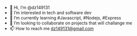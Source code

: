 - 👋 Hi, I’m @dz149131
- 👀 I’m interested in tech and software dev
- 🌱 I’m currently learning #Javascript, #Nodejs, #Express
- 💞️ I’m looking to collaborate on projects that will challange me 
- 📫 How to reach me dz149131@gmail.com
<!---
dz149131/dz149131 is a ✨ special ✨ repository because its `README.md` (this file) appears on your GitHub profile.
You can click the Preview link to take a look at your changes.
--->
